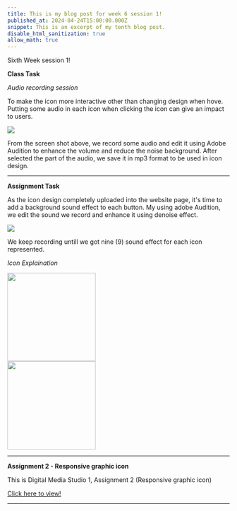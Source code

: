 ```yaml
---
title: This is my blog post for week 6 session 1!
published_at: 2024-04-24T15:00:00.000Z
snippet: This is an excerpt of my tenth blog post.
disable_html_sanitization: true
allow_math: true
---
```


Sixth Week session 1!

**Class Task**

*Audio recording session*

To make the icon more interactive other than changing design when hove. Putting some audio in each icon when clicking the icon can give an impact to users.

![](/images/at2images/w6s1_audio_recording.png)

From the screen shot above, we record some audio and edit it using Adobe Audition to enhance the volume and reduce the noise background. After selected the part of the audio, we save it in mp3 format to be used in icon design.


---

**Assignment Task**

As the icon design completely uploaded into the website page, it's time to add a background sound effect to each button. My using adobe Audition, we edit the sound we record and enhance it using denoise effect.

![](/images/at2images/w6s1_adobe_audition.png)

We keep recording untill we got nine (9) sound effect for each icon represented.


*Icon Explaination*

<body>
        <div class=>
            <div class="image-container"><img src="images/original/0.svg" height="200" width="200"/></div>
            <div class="image-container"><img src="images/changed/0.svg" height="200" width="200"/></div>
        </div>
</body>

---

**Assignment 2 - Responsive graphic icon**


This is Digital Media Studio 1, Assignment 2 (Responsive graphic icon)

[Click here to view!](https://airielshah-dms1-at2.deno.dev/)


---